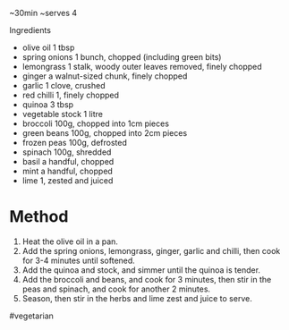 \~30min \~serves 4

Ingredients

-   olive oil 1 tbsp
-   spring onions 1 bunch, chopped (including green bits)
-   lemongrass 1 stalk, woody outer leaves removed, finely chopped
-   ginger a walnut-sized chunk, finely chopped
-   garlic 1 clove, crushed
-   red chilli 1, finely chopped
-   quinoa 3 tbsp
-   vegetable stock 1 litre
-   broccoli 100g, chopped into 1cm pieces
-   green beans 100g, chopped into 2cm pieces
-   frozen peas 100g, defrosted
-   spinach 100g, shredded
-   basil a handful, chopped
-   mint a handful, chopped
-   lime 1, zested and juiced

# Method

1.  Heat the olive oil in a pan.
2.  Add the spring onions, lemongrass, ginger, garlic and chilli, then cook for 3-4 minutes until softened.
3.  Add the quinoa and stock, and simmer until the quinoa is tender.
4.  Add the broccoli and beans, and cook for 3 minutes, then stir in the peas and spinach, and cook for another 2 minutes.
5.  Season, then stir in the herbs and lime zest and juice to serve.

\#vegetarian
